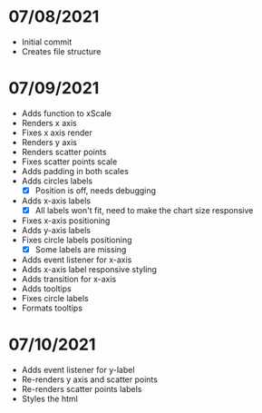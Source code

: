 # 07/08/2021
- Initial commit
- Creates file structure

# 07/09/2021
- Adds function to xScale
- Renders x axis
- Fixes x axis render
- Renders y axis
- Renders scatter points
- Fixes scatter points scale
- Adds padding in both scales
- Adds circles labels
    - [X] Position is off, needs debugging
- Adds x-axis labels
    - [X] All labels won't fit, need to make the chart size responsive
- Fixes x-axis positioning
- Adds y-axis labels
- Fixes circle labels positioning
    - [X] Some labels are missing
- Adds event listener for x-axis
- Adds x-axis label responsive styling
- Adds transition for x-axis
- Adds tooltips
- Fixes circle labels
- Formats tooltips

# 07/10/2021
- Adds event listener for y-label
- Re-renders y axis and scatter points
- Re-renders scatter points labels
- Styles the html